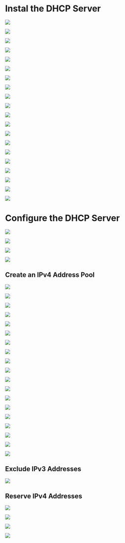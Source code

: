 # Instal the DHCP Server 

![](https://github.com/JonmarCorpuz/Documentations/blob/main/Active%20Directory/Assets/DHCP%20pt1.png)

![](https://github.com/JonmarCorpuz/Documentations/blob/main/Active%20Directory/Assets/DHCP%20pt2.png)

![](https://github.com/JonmarCorpuz/Documentations/blob/main/Active%20Directory/Assets/DHCP%20pt3.png)

![](https://github.com/JonmarCorpuz/Documentations/blob/main/Active%20Directory/Assets/DHCP%20pt4.png)

![](https://github.com/JonmarCorpuz/Documentations/blob/main/Active%20Directory/Assets/DHCP%20pt5.png)

![](https://github.com/JonmarCorpuz/Documentations/blob/main/Active%20Directory/Assets/DHCP%20pt6.png)

![](https://github.com/JonmarCorpuz/Documentations/blob/main/Active%20Directory/Assets/DHCP%20pt7.png)

![](https://github.com/JonmarCorpuz/Documentations/blob/main/Active%20Directory/Assets/DHCP%20pt8.png)

![](https://github.com/JonmarCorpuz/Documentations/blob/main/Active%20Directory/Assets/DHCP%20pt9.png)

![](https://github.com/JonmarCorpuz/Documentations/blob/main/Active%20Directory/Assets/DHCP%20pt10.png)

![](https://github.com/JonmarCorpuz/Documentations/blob/main/Active%20Directory/Assets/DHCP%20pt11.png)

![](https://github.com/JonmarCorpuz/Documentations/blob/main/Active%20Directory/Assets/DHCP%20pt12.png)

![](https://github.com/JonmarCorpuz/Documentations/blob/main/Active%20Directory/Assets/DHCP%20pt13.png)

![](https://github.com/JonmarCorpuz/Documentations/blob/main/Active%20Directory/Assets/DHCP%20pt14.png)

![](https://github.com/JonmarCorpuz/Documentations/blob/main/Active%20Directory/Assets/DHCP%20pt15.png)

![](https://github.com/JonmarCorpuz/Documentations/blob/main/Active%20Directory/Assets/DHCP%20pt16.png)

![](https://github.com/JonmarCorpuz/Documentations/blob/main/Active%20Directory/Assets/DHCP%20pt17.png)

![](https://github.com/JonmarCorpuz/Documentations/blob/main/Active%20Directory/Assets/DHCP%20pt18.png)

![](https://github.com/JonmarCorpuz/Documentations/blob/main/Active%20Directory/Assets/DHCP%20pt19.png)

![](https://github.com/JonmarCorpuz/SecondBrain/blob/main/Assets/Whitespace.png)

# Configure the DHCP Server

![](https://github.com/JonmarCorpuz/Documentations/blob/main/Active%20Directory/Assets/DHCP%20pt20.png)

![](https://github.com/JonmarCorpuz/Documentations/blob/main/Active%20Directory/Assets/DHCP%20pt21.png)

![](https://github.com/JonmarCorpuz/Documentations/blob/main/Active%20Directory/Assets/DHCP%20pt22.png)

![](https://github.com/JonmarCorpuz/SecondBrain/blob/main/Assets/Whitespace.png)

## Create an IPv4 Address Pool

![](https://github.com/JonmarCorpuz/Documentations/blob/main/Active%20Directory/Assets/DHCP%20pt23.png)

![](https://github.com/JonmarCorpuz/Documentations/blob/main/Active%20Directory/Assets/DHCP%20pt24.png)

![](https://github.com/JonmarCorpuz/Documentations/blob/main/Active%20Directory/Assets/DHCP%20pt25.png)

![](https://github.com/JonmarCorpuz/Documentations/blob/main/Active%20Directory/Assets/DHCP%20pt26.png)

![](https://github.com/JonmarCorpuz/Documentations/blob/main/Active%20Directory/Assets/DHCP%20pt27.png)

![](https://github.com/JonmarCorpuz/Documentations/blob/main/Active%20Directory/Assets/DHCP%20pt28.png)

![](https://github.com/JonmarCorpuz/Documentations/blob/main/Active%20Directory/Assets/DHCP%20pt29.png)

![](https://github.com/JonmarCorpuz/Documentations/blob/main/Active%20Directory/Assets/DHCP%20pt30.png)

![](https://github.com/JonmarCorpuz/Documentations/blob/main/Active%20Directory/Assets/DHCP%20pt31.png)

![](https://github.com/JonmarCorpuz/Documentations/blob/main/Active%20Directory/Assets/DHCP%20pt32.png)

![](https://github.com/JonmarCorpuz/Documentations/blob/main/Active%20Directory/Assets/DHCP%20pt33.png)

![](https://github.com/JonmarCorpuz/Documentations/blob/main/Active%20Directory/Assets/DHCP%20pt34.png)

![](https://github.com/JonmarCorpuz/Documentations/blob/main/Active%20Directory/Assets/DHCP%20pt35.png)

![](https://github.com/JonmarCorpuz/Documentations/blob/main/Active%20Directory/Assets/DHCP%20pt36.png)

![](https://github.com/JonmarCorpuz/Documentations/blob/main/Active%20Directory/Assets/DHCP%20pt37.png)

![](https://github.com/JonmarCorpuz/Documentations/blob/main/Active%20Directory/Assets/DHCP%20pt38.png)

![](https://github.com/JonmarCorpuz/Documentations/blob/main/Active%20Directory/Assets/DHCP%20pt39.png)

![](https://github.com/JonmarCorpuz/Documentations/blob/main/Active%20Directory/Assets/DHCP%20pt40.png)

![](https://github.com/JonmarCorpuz/SecondBrain/blob/main/Assets/Whitespace.png)

## Exclude IPv3 Addresses

![](https://github.com/JonmarCorpuz/SecondBrain/blob/main/Assets/Whitespace.png)

## Reserve IPv4 Addresses

![](https://github.com/JonmarCorpuz/Documentations/blob/main/Active%20Directory/Assets/DHCP%20pt41.png)

![](https://github.com/JonmarCorpuz/Documentations/blob/main/Active%20Directory/Assets/DHCP%20pt42.png)

![](https://github.com/JonmarCorpuz/Documentations/blob/main/Active%20Directory/Assets/DHCP%20pt43.png)

![](https://github.com/JonmarCorpuz/Documentations/blob/main/Active%20Directory/Assets/DHCP%20pt44.png)
